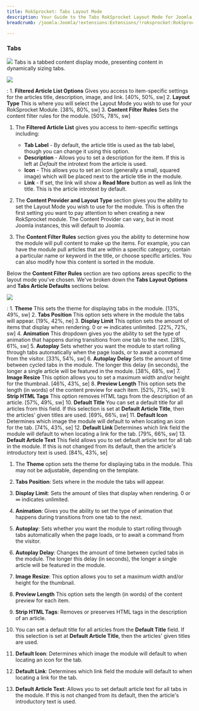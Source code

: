 ```yaml
---
title: RokSprocket: Tabs Layout Mode
description: Your Guide to the Tabs RokSprocket Layout Mode for Joomla
breadcrumb: /joomla:Joomla/!extensions:Extensions/!roksprocket:RokSprocket

---
```


### Tabs
![][tabs]
Tabs is a tabbed content display mode, presenting content in dynamically sizing tabs.

![][tabs_1]

:   1. **Filtered Article List Options** Gives you access to item-specific settings for the articles title, description, image, and link. [40%, 50%, sw]
    2. **Layout Type** This is where you will select the Layout Mode you wish to use for your RokSprocket Module. [38%, 80%, sw]
    3. **Content Filter Rules** Sets the content filter rules for the module. [50%, 78%, sw]

1. The **Filtered Article List** gives you access to item-specific settings including:

    * **Tab Label** - By default, the article title is used as the tab label, though you can change it using this option.
    * **Description** - Allows you to set a description for the item. If this is left at *Default* the introtext from the article is used. 
    * **Icon** - This allows you to set an icon (generally a small, squared image) which will be placed next to the article title in the module.
    * **Link** - If set, the link will show a **Read More** button as well as link the title. This is the article introtext by default.

2. The **Content Provider and Layout Type** section gives you the ability to set the Layout Mode you wish to use for the module. This is often the first setting you want to pay attention to when creating a new RokSprocket module. The Content Provider can vary, but in most Joomla instances, this will default to Joomla.

3. The **Content Filter Rules** section gives you the ability to determine how the module will pull content to make up the items. For example, you can have the module pull articles that are within a specific category, contain a particular name or keyword in the title, or choose specific articles. You can also modify how this content is sorted in the module.

Below the **Content Filter Rules** section are two options areas specific to the layout mode you've chosen. We've broken down the **Tabs Layout Options** and **Tabs Article Defaults** sections below.

![][tabs_2]

:   1. **Theme** This sets the theme for displaying tabs in the module. [13%, 49%, sw]
    2. **Tabs Position** This option sets where in the module the tabs will appear. [19%, 42%, ne]
    3. **Display Limit** This option sets the amount of items that display when rendering. 0 or ∞ indicates unlimited. [22%, 72%, sw]
    4. **Animation**  This dropdown gives you the ability to set the type of animation that happens during transitions from one tab to the next. [28%, 61%, sw]
    5. **Autoplay** Sets whether you want the module to start rolling through tabs automatically when the page loads, or to await a command from the visitor. [33%, 54%, sw]
    6. **Autoplay Delay** Sets the amount of time between cycled tabs in the module. The longer this delay (in seconds), the longer a single article will be featured in the module. [38%, 68%, sw]
    7. **Image Resize** This option allows you to set a maximum width and/or height for the thumbnail. [46%, 43%, se]
    8. **Preview Length** This option sets the length (in words) of the content preview for each item. [52%, 73%, sw]
    9.  **Strip HTML Tags** This option removes HTML tags from the description of an article. [57%, 49%, sw]
    10. **Default Title** You can set a default title for all articles from this field. If this selection is set at **Default Article Title**, then the articles' given titles are used.  [69%, 66%, sw]
    11. **Default Icon** Determines which image the module will default to when locating an icon for the tab. [74%, 43%, se]
    12. **Default Link** Determines which link field the module will default to when locating a link for the tab. [79%, 66%, sw]
    13. **Default Article Text** This field allows you to set default article text for all tab in the module. If this is not changed from its default, then the article's introductory text is used. [84%, 43%, se]

1. The **Theme** option sets the theme for displaying tabs in the module. This may not be adjustable, depending on the template.

2. **Tabs Position**: Sets where in the module the tabs will appear. 

3. **Display Limit**: Sets the amount of tiles that display when rendering. 0 or ∞ indicates unlimited.

4. **Animation**: Gives you the ability to set the type of animation that happens during transitions from one tab to the next. 

5. **Autoplay**: Sets whether you want the module to start rolling through tabs automatically when the page loads, or to await a command from the visitor.

6. **Autoplay Delay**: Changes the amount of time between cycled tabs in the module. The longer this delay (in seconds), the longer a single article will be featured in the module.

7. **Image Resize**: This option allows you to set a maximum width and/or height for the thumbnail.

8. **Preview Length** This option sets the length (in words) of the content preview for each item.

9. **Strip HTML Tags**: Removes or preserves HTML tags in the description of an article.

10. You can set a default title for all articles from the **Default Title** field. If this selection is set at **Default Article Title**, then the articles' given titles are used.

11. **Default Icon**: Determines which image the module will default to when locating an icon for the tab.

12. **Default Link**: Determines which link field the module will default to when locating a link for the tab.

13. **Default Article Text**: Allows you to set default article text for all tabs in the module. If this is not changed from its default, then the article's introductory text is used.

[tabs]: assets/tabs.jpeg
[tabs_link]: tabs_mode.md
[tabs_1]: assets/tabs_1.jpeg
[tabs_2]: assets/tabs_2.jpeg
